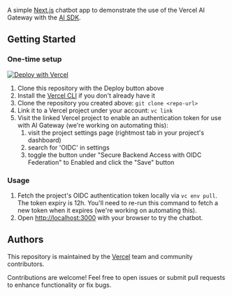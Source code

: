 A simple [Next.js](https://nextjs.org) chatbot app to demonstrate the use of the Vercel AI Gateway with the [AI SDK](https://sdk.vercel.ai).

## Getting Started

### One-time setup

[![Deploy with Vercel](https://vercel.com/button)](https://vercel.com/new/clone?repository-url=https%3A%2F%2Fgithub.com%2Fvercel-labs%2Fai-sdk-gateway-demo)

1. Clone this repository with the Deploy button above
1. Install the [Vercel CLI](https://vercel.com/docs/cli) if you don't already have it
1. Clone the repository you created above: `git clone <repo-url>`
1. Link it to a Vercel project under your account: `vc link`
2. Visit the linked Vercel project to enable an authentication token for use with AI Gateway (we're working on automating this):
   1. visit the project settings page (rightmost tab in your project's dashboard)
   2. search for 'OIDC' in settings
   3. toggle the button under "Secure Backend Access with OIDC Federation" to Enabled and click the "Save" button

### Usage
1. Fetch the project's OIDC authentication token locally via `vc env pull`. The token expiry is 12h. You'll need to re-run this command to fetch a new token when it expires (we're working on automating this).
1. Open [http://localhost:3000](http://localhost:3000) with your browser to try the chatbot.

## Authors

This repository is maintained by the [Vercel](https://vercel.com) team and community contributors. 

Contributions are welcome! Feel free to open issues or submit pull requests to enhance functionality or fix bugs.
